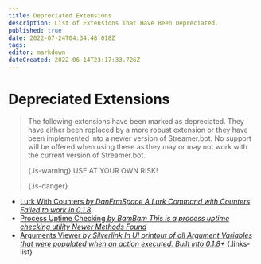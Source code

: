 ```yaml
---
title: Depreciated Extensions
description: List of Extensions That Have Been Depreciated.
published: true
date: 2022-07-24T04:34:48.018Z
tags: 
editor: markdown
dateCreated: 2022-06-14T23:17:33.726Z
---
```


# Depreciated Extensions
> The following extensions have been marked as depreciated.  They have either been replaced by a more robust extension or they have been implemented into a newer version of Streamer.bot. No support will be offered when using these as they may or may not work with the current version of Streamer.bot. 
> 
> {.is-warning}
> USE AT YOUR OWN RISK! 
> 
> {.is-danger}

* [Lurk With Counters *by DanFrmSpace* *A Lurk Command with Counters* *Failed to work in 0.1.8*](/en/depreciated/lurk-command-with-counters)
* [Process Uptime Checking *by BamBam* *This is a process uptime checking utility* *Newer Methods Found*](/en/depreciated/process-uptime-checking)
* [Arguments Viewer *by Silverlink* *In UI printout of all Argument Variables that were populated when an action executed.* *Built into 0.1.8+*](/en/depreciated/arguments-viewer)
{.links-list}